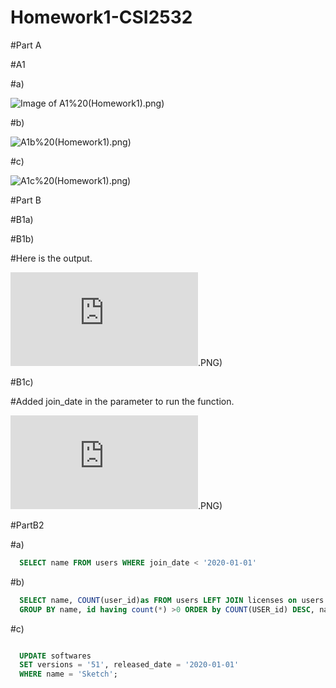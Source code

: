 # Homework1-CSI2532
#Part A

#A1

#a)

![Image of A1](https://github.com/ddesl069/Homework1-CSI2532/blob/main/part1(ER)/E-R%20A1a)%20(Homework1).png)

#b)

![A1b](https://github.com/ddesl069/Homework1-CSI2532/blob/main/part1(ER)/E-R%20A1b)%20(Homework1).png)

#c)

![A1c](https://github.com/ddesl069/Homework1-CSI2532/blob/main/part1(ER)/E-R%20A1c)%20(Homework1).png)

#Part B

#B1a)

#B1b)

#Here is the output.

![image of B1b](https://github.com/ddesl069/Homework1-CSI2532/blob/main/part2/partB1.b).PNG)

#B1c)

#Added join_date in the parameter to run the function.

![image of B1c](https://github.com/ddesl069/Homework1-CSI2532/blob/main/part2/partB1.c).PNG)

#PartB2

#a)

```sql 
  SELECT name FROM users WHERE join_date < '2020-01-01'
  ```
  
#b)

```sql
  SELECT name, COUNT(user_id)as FROM users LEFT JOIN licenses on users.id = licenses.user_id
  GROUP BY name, id having count(*) >0 ORDER by COUNT(USER_id) DESC, name ASC;
  ```
  
#c)

![]()

```sql
  UPDATE softwares
  SET versions = '51', released_date = '2020-01-01'
  WHERE name = 'Sketch';
  ```
  
